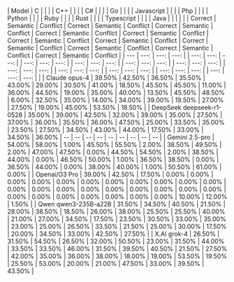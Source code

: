 | Model | C | | | | C++ | | | | C# | | | | Go | | | | Javascript | | | | Php | | | | Python | | | | Ruby | | | | Rust | | | | Typescript | | | | Java | | | |
| | Correct | Semantic | Conflict | Correct | Semantic | Conflict | Correct | Semantic | Conflict | Correct | Semantic | Conflict | Correct | Semantic | Conflict | Correct | Semantic | Conflict | Correct | Semantic | Conflict | Correct | Semantic | Conflict | Correct | Semantic | Conflict | Correct | Semantic | Conflict | Correct | Semantic | Conflict |
| --- | ---: | ---: | ---: | | ---: | ---: | ---: | | ---: | ---: | ---: | | ---: | ---: | ---: | | ---: | ---: | ---: | | ---: | ---: | ---: | | ---: | ---: | ---: | | ---: | ---: | ---: | | ---: | ---: | ---: | | ---: | ---: | ---: | | ---: | ---: | ---: | |
| Claude opus-4 | 39.50% | 42.50% | 36.50% | 35.50% | 43.00% | 29.00% | 30.50% | 41.00% | 18.50% | 45.50% | 45.50% | 11.00% | 36.00% | 44.50% | 19.00% | 35.00% | 40.00% | 13.50% | 45.50% | 48.50% | 6.00% | 32.50% | 35.00% | 14.00% | 34.00% | 39.00% | 19.50% | 27.00% | 27.50% | 19.00% | 45.00% | 53.50% | 18.50% |
| DeepSeek deepseek-r1-0528 | 35.00% | 39.00% | 42.50% | 32.00% | 39.00% | 35.00% | 27.50% | 37.00% | 36.00% | 35.50% | 36.00% | 47.50% | 25.00% | 33.50% | 35.00% | 23.50% | 27.50% | 34.50% | 43.00% | 44.00% | 17.50% | 33.00% | 34.50% | 36.00% | -- | -- | -- | -- | -- | -- | -- | -- | -- |
| Gemini 2.5-pro | 54.00% | 58.00% | 1.00% | 45.50% | 55.50% | 2.00% | 38.50% | 49.50% | 2.00% | 47.00% | 47.50% | 0.00% | 44.50% | 54.50% | 2.00% | 38.50% | 44.00% | 0.00% | 46.50% | 50.00% | 1.00% | 36.50% | 38.50% | 0.00% | 36.50% | 44.00% | 0.00% | 38.00% | 40.00% | 1.00% | 50.50% | 61.00% | 0.00% |
| Openai/O3 Pro | 39.00% | 42.50% | 17.50% | 0.00% | 0.00% | 0.00% | 0.00% | 0.00% | 0.00% | 0.00% | 0.00% | 0.00% | 0.00% | 0.00% | 0.00% | 0.00% | 0.00% | 0.00% | 0.00% | 0.00% | 0.00% | 0.00% | 0.00% | 0.00% | 0.00% | 0.00% | 0.00% | 0.00% | 0.00% | 0.00% | 10.00% | 12.00% | 1.50% |
| Qwen qwen3-235B-a22B | 31.50% | 34.50% | 40.50% | 21.50% | 28.00% | 38.50% | 18.50% | 26.00% | 38.00% | 25.50% | 25.50% | 40.00% | 21.00% | 27.00% | 34.50% | 17.50% | 23.50% | 30.50% | 33.00% | 35.00% | 23.00% | 25.00% | 26.50% | 33.50% | 21.50% | 25.00% | 30.00% | 17.50% | 20.00% | 34.50% | 33.00% | 42.50% | 27.50% |
| X.AI grok-4 | 26.50% | 31.50% | 54.50% | 26.50% | 32.00% | 50.50% | 23.00% | 31.50% | 44.00% | 33.50% | 33.50% | 46.00% | 31.50% | 39.50% | 40.50% | 21.50% | 27.50% | 42.00% | 35.00% | 36.00% | 38.00% | 18.00% | 19.00% | 53.50% | 19.50% | 25.50% | 53.00% | 20.00% | 21.00% | 47.50% | 33.00% | 39.50% | 43.50% |
